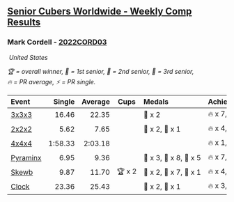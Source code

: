 <style>table {white-space: nowrap;}</style>
<link rel="stylesheet" type="text/css" href="/scw-comp/css/flags.css" />

## [Senior Cubers Worldwide - Weekly Comp Results](/scw-comp/results/)
### Mark Cordell - [2022CORD03](https://www.worldcubeassociation.org/persons/2022CORD03)

<i class="flag flag-US" />&nbsp;United States

<span style="white-space: nowrap;">🏆 = overall winner</span>, <span style="white-space: nowrap;">🥇 = 1st senior</span>, <span style="white-space: nowrap;">🥈 = 2nd senior</span>, <span style="white-space: nowrap;">🥉 = 3rd senior</span>, <span style="white-space: nowrap;">🔥 = PR average</span>, <span style="white-space: nowrap;">⚡ = PR single</span>.

| Event | Single | Average | Cups | Medals | Achievements|
| :-- | --: | --: | :--: | :-- | :-- |
| [3x3x3](333.md) | 16.46 | 22.35 |  | 🥉 x 2 | 🔥 x 7, ⚡ x 6 |
| [2x2x2](222.md) | 5.62 | 7.65 |  | 🥈 x 2, 🥉 x 1 | 🔥 x 4, ⚡ x 6 |
| [4x4x4](444.md) | 1:58.33 | 2:03.18 |  |  | 🔥 x 1, ⚡ x 4 |
| [Pyraminx](pyram.md) | 6.95 | 9.36 |  | 🥇 x 3, 🥈 x 8, 🥉 x 5 | 🔥 x 7, ⚡ x 9 |
| [Skewb](skewb.md) | 9.87 | 11.70 | 🏆 x 2 | 🥇 x 2, 🥈 x 7, 🥉 x 1 | 🔥 x 4, ⚡ x 5 |
| [Clock](clock.md) | 23.36 | 25.43 |  | 🥈 x 2, 🥉 x 1 | 🔥 x 3, ⚡ x 4 |

<!-- Global site tag (gtag.js) - Google Analytics -->
<script async src="https://www.googletagmanager.com/gtag/js?id=UA-86348435-3"></script>
<script>window.dataLayer = window.dataLayer || []; function gtag() {dataLayer.push(arguments);} gtag('js', new Date()); gtag('config', 'UA-86348435-3');</script>
